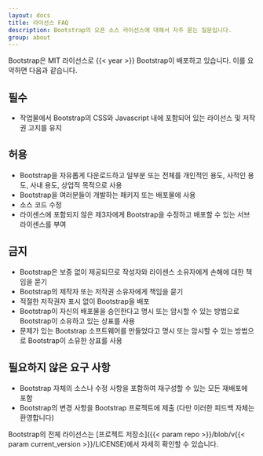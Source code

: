 ```yaml
---
layout: docs
title: 라이선스 FAQ
description: Bootstrap의 오픈 소스 라이선스에 대해서 자주 묻는 질문입니다.
group: about
---
```


Bootstrap은 MIT 라이선스로 {{< year >}} Bootstrap이 배포하고 있습니다. 이를 요약하면 다음과 같습니다.

## 필수

- 작업물에서 Bootstrap의 CSS와 Javascript 내에 포함되어 있는 라이선스 및 저작권 고지를 유지

## 허용

- Bootstrap을 자유롭게 다운로드하고 일부분 또는 전체를 개인적인 용도, 사적인 용도, 사내 용도, 상업적 목적으로 사용
- Bootstrap을 여러분들이 개발하는 패키지 또는 배포물에 사용
- 소스 코드 수정
- 라이센스에 포함되지 않은 제3자에게 Bootstrap을 수정하고 배포할 수 있는 서브라이센스를 부여

## 금지

- Bootstrap은 보증 없이 제공되므로 작성자와 라이센스 소유자에게 손해에 대한 책임을 묻기
- Bootstrap의 제작자 또는 저작권 소유자에게 책임을 묻기
- 적절한 저작권자 표시 없이 Bootstrap을 배포
- Bootstrap이 자신의 배포물을 승인한다고 명시 또는 암시할 수 있는 방법으로 Bootstrap이 소유하고 있는 상표를 사용
- 문제가 있는 Bootstrap 소프트웨어를 만들었다고 명시 또는 암시할 수 있는 방법으로 Bootstrap이 소유한 상표를 사용

## 필요하지 않은 요구 사항

- Bootstrap 자체의 소스나 수정 사항을 포함하여 재구성할 수 있는 모든 재배포에 포함
- Bootstrap의 변경 사항을 Bootstrap 프로젝트에 제출 (다만 이러한 피드백 자체는 환영합니다)

Bootstrap의 전체 라이선스는 [프로젝트 저장소]({{< param repo >}}/blob/v{{< param current_version >}}/LICENSE)에서 자세히 확인할 수 있습니다.
